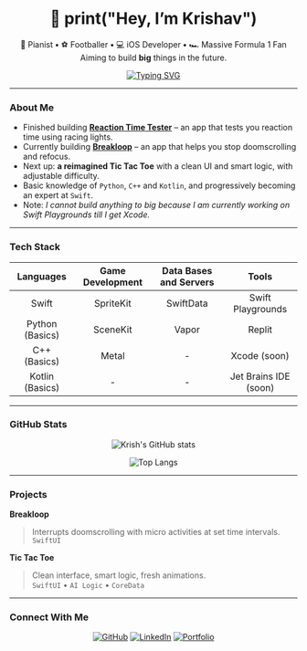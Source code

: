 <div align="center">
  
# 👋 print("Hey, I’m Krishav")

🎹 Pianist **•** ⚽ Footballer **•** 💻 iOS Developer **•** 🏎️ Massive Formula 1 Fan  
Aiming to build **big** things in the future.

[![Typing SVG](https://readme-typing-svg.demolab.com?font=JetBrains+Mono&weight=500&size=18&pause=1000&color=00BFFF&center=true&vCenter=true&width=435&lines=iOS+Development+%7C+Game+Development;Next+up%3A+AI+Tic+Tac+Toe+%F0%9F%8E%AE)](https://git.io/typing-svg)

</div>

---

### About Me
- Finished building **[Reaction Time Tester](#)** – an app that tests you reaction time using racing lights.
- Currently building **[Breakloop](#)** – an app that helps you stop doomscrolling and refocus.  
- Next up: **a reimagined Tic Tac Toe** with a clean UI and smart logic, with adjustable difficulty.  
- Basic knowledge of `Python`, `C++` and `Kotlin`, and progressively becoming an expert at `Swift`.
- Note: *I cannot build anything to big because I am currently working on Swift Playgrounds till I get Xcode.*

---

### Tech Stack

<div align="center">

| Languages | Game Development | Data Bases and Servers | Tools |
| :-------------: | :--------------: | :-------------: | :-------------: |
| Swift | SpriteKit | SwiftData | Swift Playgrounds |
| Python (Basics) | SceneKit | Vapor | Replit |
| C++ (Basics) | Metal | - | Xcode (soon) |
| Kotlin (Basics) | - | - | Jet Brains IDE (soon) |

</div>

---

### GitHub Stats

<div align="center">
  
![Krish's GitHub stats](https://github-readme-stats.vercel.app/api?username=krishav21&show_icons=true&theme=tokyonight&hide_border=true&bg_color=0d1117&title_color=00bfff&icon_color=00bfff)
  
![Top Langs](https://github-readme-stats.vercel.app/api/top-langs/?username=krishav21&layout=compact&theme=tokyonight&hide_border=true&bg_color=0d1117&title_color=00bfff)
  
</div>

---

### Projects

**Breakloop**  
> Interrupts doomscrolling with micro activities at set time intervals.  
`SwiftUI`

**Tic Tac Toe**  
> Clean interface, smart logic, fresh animations.  
`SwiftUI` • `AI Logic` • `CoreData`

---

### Connect With Me

<div align="center">
  
[![GitHub](https://img.shields.io/badge/GitHub-181717?style=for-the-badge&logo=github)](https://github.com/YOUR_GITHUB_USERNAME)
[![LinkedIn](https://img.shields.io/badge/LinkedIn-0077b5?style=for-the-badge&logo=linkedin)](#)
[![Portfolio](https://img.shields.io/badge/Portfolio-00bfff?style=for-the-badge&logo=safari)](#)

</div>
